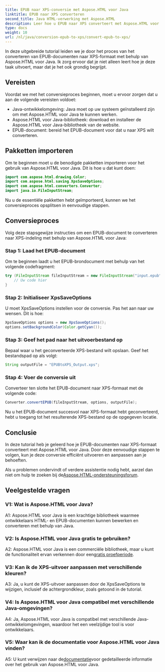 ```yaml
---
title: EPUB naar XPS-conversie met Aspose.HTML voor Java
linktitle: EPUB naar XPS converteren
second_title: Java HTML-verwerking met Aspose.HTML
description: Leer hoe u EPUB naar XPS converteert met Aspose.HTML voor Java. Stapsgewijze handleiding met codevoorbeelden. Ontdek de mogelijkheden van Aspose.HTML.
type: docs
weight: 10
url: /nl/java/conversion-epub-to-xps/convert-epub-to-xps/
---
```

In deze uitgebreide tutorial leiden we je door het proces van het converteren van EPUB-documenten naar XPS-formaat met behulp van Aspose.HTML voor Java. Ik zorg ervoor dat je niet alleen leert hoe je deze taak uitvoert, maar dat je het ook grondig begrijpt. 

## Vereisten

Voordat we met het conversieproces beginnen, moet u ervoor zorgen dat u aan de volgende vereisten voldoet:

- Java-ontwikkelomgeving: Java moet op uw systeem geïnstalleerd zijn om met Aspose.HTML voor Java te kunnen werken.
- Aspose.HTML voor Java-bibliotheek: download en installeer de Aspose.HTML voor Java-bibliotheek van de website.
- EPUB-document: bereid het EPUB-document voor dat u naar XPS wilt converteren.

## Pakketten importeren

Om te beginnen moet u de benodigde pakketten importeren voor het gebruik van Aspose.HTML voor Java. Dit is hoe u dat kunt doen:

```java
import com.aspose.html.drawing.Color;
import com.aspose.html.saving.XpsSaveOptions;
import com.aspose.html.converters.Converter;
import java.io.FileInputStream;
```

Nu u de essentiële pakketten hebt geïmporteerd, kunnen we het conversieproces opsplitsen in eenvoudige stappen.

## Conversieproces

Volg deze stapsgewijze instructies om een EPUB-document te converteren naar XPS-indeling met behulp van Aspose.HTML voor Java:

### Stap 1: Laad het EPUB-document

Om te beginnen laadt u het EPUB-brondocument met behulp van het volgende codefragment:

```java
try (FileInputStream fileInputStream = new FileInputStream("input.epub")) {
    // Uw code hier
}
```

### Stap 2: Initialiseer XpsSaveOptions

U moet XpsSaveOptions instellen voor de conversie. Pas het aan naar uw wensen. Dit is hoe:

```java
XpsSaveOptions options = new XpsSaveOptions();
options.setBackgroundColor(Color.getCyan());
```

### Stap 3: Geef het pad naar het uitvoerbestand op

Bepaal waar u het geconverteerde XPS-bestand wilt opslaan. Geef het bestandspad op als volgt:

```java
String outputFile = "EPUBtoXPS_Output.xps";
```

### Stap 4: Voer de conversie uit

Converteer ten slotte het EPUB-document naar XPS-formaat met de volgende code:

```java
Converter.convertEPUB(fileInputStream, options, outputFile);
```

Nu u het EPUB-document succesvol naar XPS-formaat hebt geconverteerd, hebt u toegang tot het resulterende XPS-bestand op de opgegeven locatie.

## Conclusie

In deze tutorial heb je geleerd hoe je EPUB-documenten naar XPS-formaat converteert met Aspose.HTML voor Java. Door deze eenvoudige stappen te volgen, kun je deze conversie efficiënt uitvoeren en aanpassen aan je behoeften.

 Als u problemen ondervindt of verdere assistentie nodig hebt, aarzel dan niet om hulp te zoeken bij de[Aspose.HTML-ondersteuningsforum](https://forum.aspose.com/).

## Veelgestelde vragen

### V1: Wat is Aspose.HTML voor Java?

A1: Aspose.HTML voor Java is een krachtige bibliotheek waarmee ontwikkelaars HTML- en EPUB-documenten kunnen bewerken en converteren met behulp van Java.

### V2: Is Aspose.HTML voor Java gratis te gebruiken?

 A2: Aspose.HTML voor Java is een commerciële bibliotheek, maar u kunt de functionaliteit ervan verkennen door een[gratis proefperiode](https://releases.aspose.com/).

### V3: Kan ik de XPS-uitvoer aanpassen met verschillende kleuren?

A3: Ja, u kunt de XPS-uitvoer aanpassen door de XpsSaveOptions te wijzigen, inclusief de achtergrondkleur, zoals getoond in de tutorial.

### V4: Is Aspose.HTML voor Java compatibel met verschillende Java-omgevingen?

A4: Ja, Aspose.HTML voor Java is compatibel met verschillende Java-ontwikkelomgevingen, waardoor het een veelzijdige tool is voor ontwikkelaars.

### V5: Waar kan ik de documentatie voor Aspose.HTML voor Java vinden?

 A5: U kunt verwijzen naar de[documentatie](https://reference.aspose.com/html/java/)voor gedetailleerde informatie over het gebruik van Aspose.HTML voor Java.